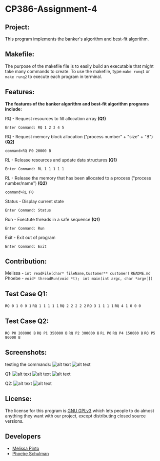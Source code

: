 # CP386-Assignment-4

## Project:
This program implements the banker's algorithm and best-fit algorithm. 

## Makefile:
The purpose of the makefile file is to easily build an executable that might take many commands to create. To use the makefile, type `make runq1` or `make runq2` to execute each program in terminal.

## Features:
**The features of the banker algorithm and best-fit algorithm programs include:**

RQ - Request resources to fill allocation array **(Q1)**
```
Enter Command: RQ 1 2 3 4 5
```
RQ - Request memory block allocation ("process number" + "size" + "B") **(Q2)**
```
command>RQ P0 20000 B
```
RL - Release resources and update data structures **(Q1)**
```
Enter Command: RL 1 1 1 1 1
```
RL - Release the memory that has been allocated to a process ("process number/name") **(Q2)**
```
command>RL P0
```
Status - Display current state
```
Enter Command: Status
```
Run - Exectute threads in a safe sequence **(Q1)**
```
Enter Command: Run
```
Exit - Exit out of program
```
Enter Command: Exit
```

## Contribution:
Melissa - 
`int readFile(char* fileName,Customer** customer)`
`README.md`
Phoebe - 
`void* threadRun(void *t); `
`int main(int argc, char *argv[]) `

## Test Case Q1:
`RQ 0 1 0 0 1`
`RQ 1 1 1 1 1`
`RQ 2 2 2 2 2`
`RQ 3 1 1 1 1`
`RQ 4 1 0 0 0`

## Test Case Q2:
`RQ P0 200000 B`
`RQ P1 350000 B`
`RQ P2 300000 B`
`RL P0`
`RQ P4 150000 B`
`RQ P5 80000 B`

## Screenshots:
testing the commands:
![alt text](https://github.com/meli1022/CP386-Assignment-4/blob/main/RQ%2CStatus%2CRL%2Cinvalid%2Cexit_part1.png)
![alt text](https://github.com/meli1022/CP386-Assignment-4/blob/main/RQ%2CStatus%2CRL%2Cinvalid%2Cexit_part2.png)

Q1:
![alt text](https://github.com/meli1022/CP386-Assignment-4/blob/main/example_input_part1.png)
![alt text](https://github.com/meli1022/CP386-Assignment-4/blob/main/example_input_part2.png)
![alt text](https://github.com/meli1022/CP386-Assignment-4/blob/main/example_input_part3.png)

Q2:
![alt text](https://github.com/meli1022/CP386-Assignment-4/blob/main/q2_out_part1.png)
![alt text](https://github.com/meli1022/CP386-Assignment-4/blob/main/q2_out_part2.png)

## License:
The license for this program is [GNU GPLv3](https://choosealicense.com/licenses/gpl-3.0) which lets people to do almost anything they want with our project, except distributing closed source versions.

## Developers
- [Melissa Pinto](https://github.com/meli1022)
- [Phoebe Schulman](https://github.com/Phoebe-S-9)



